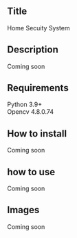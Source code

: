 ## Title
Home Secuity System

## Description 
Coming soon

## Requirements
Python 3.9+  
Opencv 4.8.0.74

## How to install
Coming soon

## how to use
Coming soon

## Images
Coming soon
